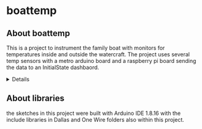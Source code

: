 # boattemp

## About boattemp

This is a project to instrument the family boat with monitors for temperatures inside and outside the watercraft.  The project uses several temp sensors with a metro arduino board and a raspberry pi board sending the data to an InitialState dashbaord.

<details>
<summary)Table of resources used in boattemp. </summary>

| Count | Hardware Used  |
|-----:|---------------|
|     1| Raspberry Pi 3 with wireless |
|     3| Dallas one-wire temp sensors |
|     1| Ada-fruit micro metro board |
|     1| Breadboard |

</details>

## About libraries
the sketches in this project were built with Arduino IDE 1.8.16 with the include libraries in Dallas and One Wire folders also within this project.

